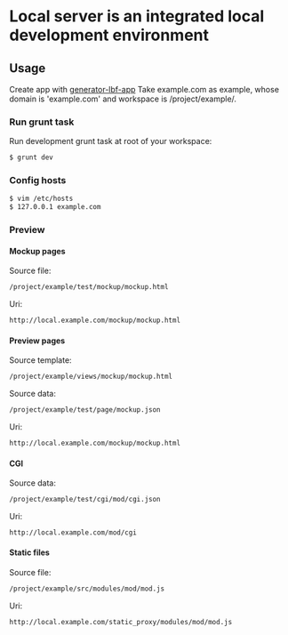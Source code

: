 # Local server is an integrated local development environment

## Usage

Create app with [generator-lbf-app](http://github.com/mice530/generator-lbf-app)
Take example.com as example, whose domain is 'example.com' and workspace is /project/example/.

### Run grunt task
Run development grunt task at root of your workspace:
```bash
$ grunt dev
```

### Config hosts
```bash
$ vim /etc/hosts
$ 127.0.0.1 example.com
```

### Preview

#### Mockup pages

Source file:
```bash
/project/example/test/mockup/mockup.html
```

Uri:
```bash
http://local.example.com/mockup/mockup.html
```

#### Preview pages

Source template:
```bash
/project/example/views/mockup/mockup.html
```

Source data:
```bash
/project/example/test/page/mockup.json
```

Uri:
```bash
http://local.example.com/mockup/mockup.html
```

#### CGI

Source data:
```bash
/project/example/test/cgi/mod/cgi.json
```

Uri:
```bash
http://local.example.com/mod/cgi
```

#### Static files

Source file:
```bash
/project/example/src/modules/mod/mod.js
```

Uri:
```bash
http://local.example.com/static_proxy/modules/mod/mod.js
```
